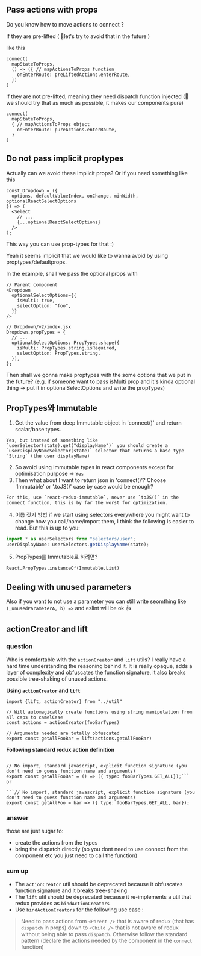 ## Pass actions with props
Do you know how to move actions to connect ?

If they are pre-lifted ( 🙅let's try to avoid that in the future )

like this
```
connect(
  mapStateToProps,
  () => ({ // mapActionsToProps function
    onEnterRoute: preLiftedActions.enterRoute,
  })
)
```
if they are not pre-lifted, meaning they need dispatch function injected (🙆 we should try that as much as possible, it makes our components pure)
```
connect(
  mapStateToProps,
  { // mapActionsToProps object
    onEnterRoute: pureActions.enterRoute,
  }
)
```

## Do not pass implicit proptypes
Actually can we avoid these implicit props? Or if you need something like this
```
const Dropdown = ({
  options, defaultValueIndex, onChange, minWidth, optionalReactSelectOptions
}) => (
  <Select
    // ...
    {...optionalReactSelectOptions}
  />
);
```
This way you can use prop-types for that :)

Yeah it seems implicit that we would like to wanna avoid by using proptypes/defaultprops.

In the example, shall we pass the optional props with
```
// Parent component
<Dropdown
  optionalSelectOptions={{
    isMulti: true,
    selectOption: "foo",
  }}
/>

// Dropdown/v2/index.jsx
Dropdown.propTypes = {
  // ...
  optionalSelectOptions: PropTypes.shape({
    isMulti: PropTypes.string.isRequired,
    selectOption: PropTypes.string,
  }),
};
```

Then shall we gonna make proptypes with the some options that we put in the future?
(e.g. if someone want to pass isMulti prop and it's kinda optional thing -> put it in optionalSelectOptions and write the propTypes)

## PropTypes와 Immutable
1. Get the value from deep Immutable object in 'connect()' and return scalar/base types.
```
Yes, but instead of something like `userSelector(state).get("displayName")` you should create a `userDisplayNameSelector(state)` selector that returns a base type `String` (the user displayName)
```

2. So avoid using Immutable types in react components except for optimisation purpose -> `Yes`
3. Then what about I want to return json in 'connect()'? Choose 'Immutable' or '.toJS()' case by case would be enough?
```
For this, use `react-redux-immutable`, never use `toJS()` in the connect function, this is by far the worst for optimization.
```
4. 이름 짓기 방법
if we start using selectors everywhere you might want to change how you call/name/import them, I think the following is easier to read. But this is up to you:
```js
import * as userSelectors from "selectors/user";
userDisplayName: userSelectors.getDisplayName(state);
```
5. PropTypes를 Immutable로 하려면?
```
React.PropTypes.instanceOf(Immutable.List)
```


## Dealing with unused parameters
Also if you want to not use a parameter you can still write seomthing like `(_unusedParameterA, b) =>` and eslint will be ok :+1:


## actionCreator and lift
### question
Who is comfortable with the `actionCreator` and `lift` utils? I really have a hard time understanding the reasoning behind it. It is really opaque, adds a layer of complexity and obfuscates the function signature, it also breaks possible tree-shaking of unused actions.

**Using `actionCreator` and `lift`**
```// Need to import complex utils
import {lift, actionCreator} from "../util"

// Will automagically create functions using string manipulation from all caps to camelCase
const actions = actionCreator(fooBarTypes)

// Arguments needed are totally obfuscated
export const getAllFooBar = lift(actions.getAllFooBar)
```

**Following standard redux action definition**
```

// No import, standard javascript, explicit function signature (you don't need to guess function name and arguments)
export const getAllFooBar = () => ({ type: fooBarTypes.GET_ALL});```
or

```// No import, standard javascript, explicit function signature (you don't need to guess function name and arguments)
export const getAllFoo = bar => ({ type: fooBarTypes.GET_ALL, bar});
```

### answer
those are just sugar to:
- create the actions from the types
- bring the dispatch directly (so you dont need to use connect from the component etc you just need to call the function)

### sum up
- The `actionCreator` util should be deprecated because it obfuscates function signature and it breaks tree-shaking
- The `lift` util should be deprecated because it re-implements a util that redux provides as `bindActionCreators`
- Use `bindActionCreators` for the following use case :
> Need to pass actions from `<Parent />` that is aware of redux (that has `dispatch` in props) down to `<Child />` that is not aware of redux without being able to pass `dispatch`. Otherwise follow the standard pattern (declare the actions needed by the component in the `connect` function)

